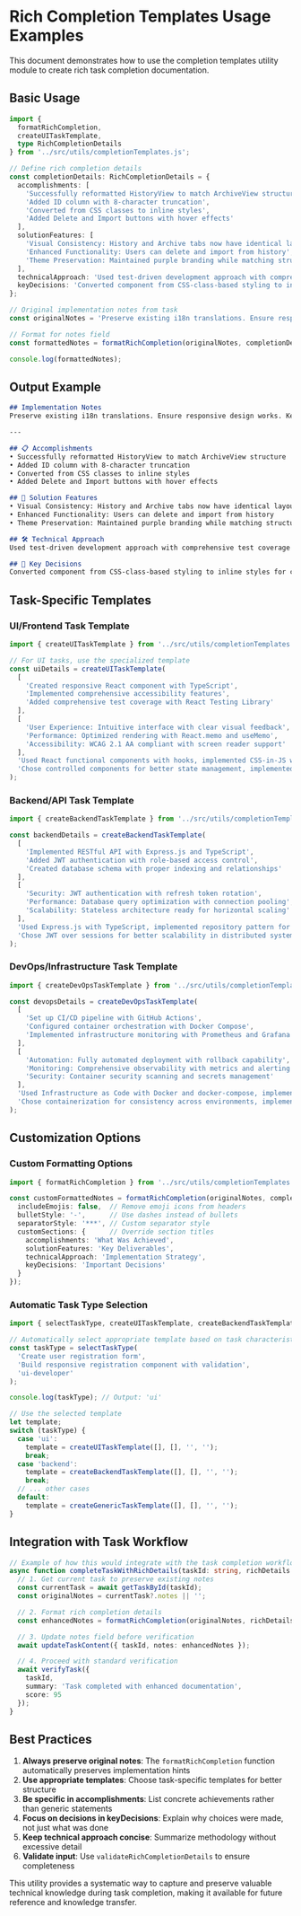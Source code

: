 # Rich Completion Templates Usage Examples

This document demonstrates how to use the completion templates utility module to create rich task completion documentation.

## Basic Usage

```typescript
import { 
  formatRichCompletion, 
  createUITaskTemplate, 
  type RichCompletionDetails 
} from '../src/utils/completionTemplates.js';

// Define rich completion details
const completionDetails: RichCompletionDetails = {
  accomplishments: [
    'Successfully reformatted HistoryView to match ArchiveView structure',
    'Added ID column with 8-character truncation',
    'Converted from CSS classes to inline styles',
    'Added Delete and Import buttons with hover effects'
  ],
  solutionFeatures: [
    'Visual Consistency: History and Archive tabs now have identical layouts',
    'Enhanced Functionality: Users can delete and import from history',
    'Theme Preservation: Maintained purple branding while matching structure'
  ],
  technicalApproach: 'Used test-driven development approach with comprehensive test coverage before implementation. Applied ArchiveView\'s proven table structure while preserving HistoryView\'s unique purple branding.',
  keyDecisions: 'Converted component from CSS-class-based styling to inline styles for consistency with ArchiveView. This ensures both components render identically across different environments while maintaining their distinct color schemes.'
};

// Original implementation notes from task
const originalNotes = 'Preserve existing i18n translations. Ensure responsive design works. Keep the back button functionality.';

// Format for notes field
const formattedNotes = formatRichCompletion(originalNotes, completionDetails);

console.log(formattedNotes);
```

## Output Example

```markdown
## Implementation Notes
Preserve existing i18n translations. Ensure responsive design works. Keep the back button functionality.

---

## 📋 Accomplishments
• Successfully reformatted HistoryView to match ArchiveView structure
• Added ID column with 8-character truncation
• Converted from CSS classes to inline styles
• Added Delete and Import buttons with hover effects

## 🔧 Solution Features
• Visual Consistency: History and Archive tabs now have identical layouts
• Enhanced Functionality: Users can delete and import from history
• Theme Preservation: Maintained purple branding while matching structure

## 🛠️ Technical Approach
Used test-driven development approach with comprehensive test coverage before implementation. Applied ArchiveView's proven table structure while preserving HistoryView's unique purple branding.

## 🧠 Key Decisions
Converted component from CSS-class-based styling to inline styles for consistency with ArchiveView. This ensures both components render identically across different environments while maintaining their distinct color schemes.
```

## Task-Specific Templates

### UI/Frontend Task Template

```typescript
import { createUITaskTemplate } from '../src/utils/completionTemplates.js';

// For UI tasks, use the specialized template
const uiDetails = createUITaskTemplate(
  [
    'Created responsive React component with TypeScript',
    'Implemented comprehensive accessibility features',
    'Added comprehensive test coverage with React Testing Library'
  ],
  [
    'User Experience: Intuitive interface with clear visual feedback',
    'Performance: Optimized rendering with React.memo and useMemo',
    'Accessibility: WCAG 2.1 AA compliant with screen reader support'
  ],
  'Used React functional components with hooks, implemented CSS-in-JS with styled-components, followed atomic design principles.',
  'Chose controlled components for better state management, implemented CSS modules for style isolation, used TypeScript for compile-time type checking.'
);
```

### Backend/API Task Template

```typescript
import { createBackendTaskTemplate } from '../src/utils/completionTemplates.js';

const backendDetails = createBackendTaskTemplate(
  [
    'Implemented RESTful API with Express.js and TypeScript',
    'Added JWT authentication with role-based access control',
    'Created database schema with proper indexing and relationships'
  ],
  [
    'Security: JWT authentication with refresh token rotation',
    'Performance: Database query optimization with connection pooling',
    'Scalability: Stateless architecture ready for horizontal scaling'
  ],
  'Used Express.js with TypeScript, implemented repository pattern for data access, added comprehensive input validation with Zod.',
  'Chose JWT over sessions for better scalability in distributed systems, implemented repository pattern for better testability.'
);
```

### DevOps/Infrastructure Task Template

```typescript
import { createDevOpsTaskTemplate } from '../src/utils/completionTemplates.js';

const devopsDetails = createDevOpsTaskTemplate(
  [
    'Set up CI/CD pipeline with GitHub Actions',
    'Configured container orchestration with Docker Compose',
    'Implemented infrastructure monitoring with Prometheus and Grafana'
  ],
  [
    'Automation: Fully automated deployment with rollback capability',
    'Monitoring: Comprehensive observability with metrics and alerting',
    'Security: Container security scanning and secrets management'
  ],
  'Used Infrastructure as Code with Docker and docker-compose, implemented GitOps workflow with automated testing and deployment.',
  'Chose containerization for consistency across environments, implemented blue-green deployment strategy for zero downtime updates.'
);
```

## Customization Options

### Custom Formatting Options

```typescript
import { formatRichCompletion } from '../src/utils/completionTemplates.js';

const customFormattedNotes = formatRichCompletion(originalNotes, completionDetails, {
  includeEmojis: false,  // Remove emoji icons from headers
  bulletStyle: '-',      // Use dashes instead of bullets
  separatorStyle: '***', // Custom separator style
  customSections: {      // Override section titles
    accomplishments: 'What Was Achieved',
    solutionFeatures: 'Key Deliverables',
    technicalApproach: 'Implementation Strategy',
    keyDecisions: 'Important Decisions'
  }
});
```

### Automatic Task Type Selection

```typescript
import { selectTaskType, createUITaskTemplate, createBackendTaskTemplate } from '../src/utils/completionTemplates.js';

// Automatically select appropriate template based on task characteristics
const taskType = selectTaskType(
  'Create user registration form', 
  'Build responsive registration component with validation',
  'ui-developer'
);

console.log(taskType); // Output: 'ui'

// Use the selected template
let template;
switch (taskType) {
  case 'ui':
    template = createUITaskTemplate([], [], '', '');
    break;
  case 'backend':
    template = createBackendTaskTemplate([], [], '', '');
    break;
  // ... other cases
  default:
    template = createGenericTaskTemplate([], [], '', '');
}
```

## Integration with Task Workflow

```typescript
// Example of how this would integrate with the task completion workflow
async function completeTaskWithRichDetails(taskId: string, richDetails: RichCompletionDetails) {
  // 1. Get current task to preserve existing notes
  const currentTask = await getTaskById(taskId);
  const originalNotes = currentTask?.notes || '';

  // 2. Format rich completion details
  const enhancedNotes = formatRichCompletion(originalNotes, richDetails);

  // 3. Update notes field before verification
  await updateTaskContent({ taskId, notes: enhancedNotes });

  // 4. Proceed with standard verification
  await verifyTask({ 
    taskId, 
    summary: 'Task completed with enhanced documentation', 
    score: 95 
  });
}
```

## Best Practices

1. **Always preserve original notes**: The `formatRichCompletion` function automatically preserves implementation hints
2. **Use appropriate templates**: Choose task-specific templates for better structure
3. **Be specific in accomplishments**: List concrete achievements rather than generic statements
4. **Focus on decisions in keyDecisions**: Explain why choices were made, not just what was done
5. **Keep technical approach concise**: Summarize methodology without excessive detail
6. **Validate input**: Use `validateRichCompletionDetails` to ensure completeness

This utility provides a systematic way to capture and preserve valuable technical knowledge during task completion, making it available for future reference and knowledge transfer.